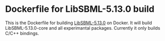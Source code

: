 # Dockerfile for LibSBML-5.13.0 build
This is the Dockerfile for building [LibSBML-5.13.0](http://sbml.org/Software/libSBML) on Docker.
It will build LibSBML-5.13.0-core and all experimantal packages.
Currently it only builds C/C++ bindings.
